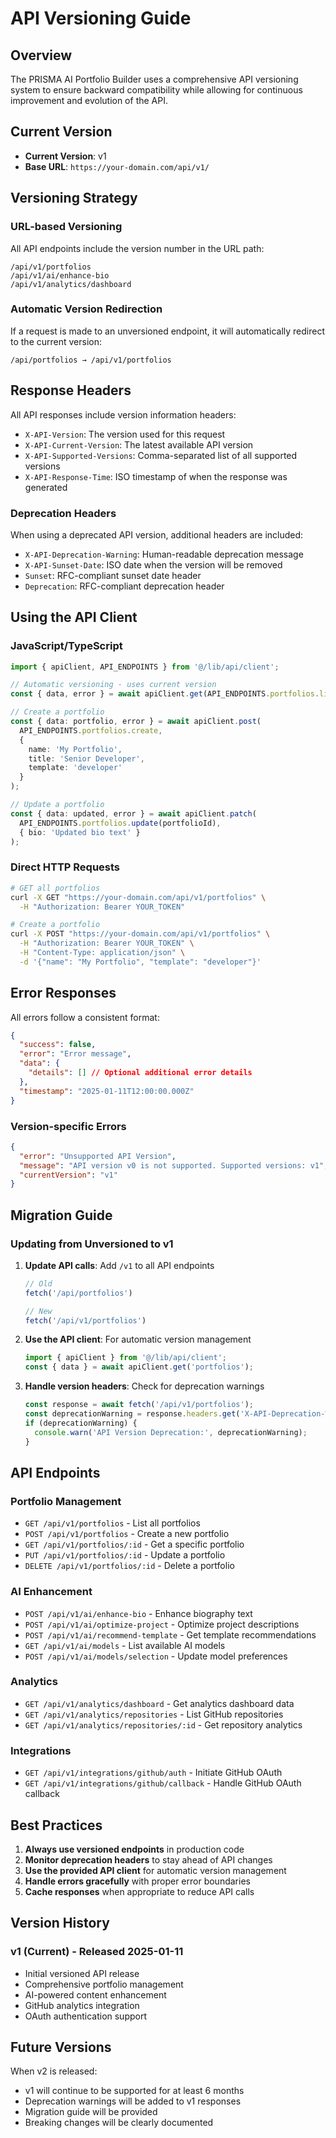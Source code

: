 # API Versioning Guide

## Overview

The PRISMA AI Portfolio Builder uses a comprehensive API versioning system to ensure backward compatibility while allowing for continuous improvement and evolution of the API.

## Current Version

- **Current Version**: v1
- **Base URL**: `https://your-domain.com/api/v1/`

## Versioning Strategy

### URL-based Versioning

All API endpoints include the version number in the URL path:

```
/api/v1/portfolios
/api/v1/ai/enhance-bio
/api/v1/analytics/dashboard
```

### Automatic Version Redirection

If a request is made to an unversioned endpoint, it will automatically redirect to the current version:

```
/api/portfolios → /api/v1/portfolios
```

## Response Headers

All API responses include version information headers:

- `X-API-Version`: The version used for this request
- `X-API-Current-Version`: The latest available API version
- `X-API-Supported-Versions`: Comma-separated list of all supported versions
- `X-API-Response-Time`: ISO timestamp of when the response was generated

### Deprecation Headers

When using a deprecated API version, additional headers are included:

- `X-API-Deprecation-Warning`: Human-readable deprecation message
- `X-API-Sunset-Date`: ISO date when the version will be removed
- `Sunset`: RFC-compliant sunset date header
- `Deprecation`: RFC-compliant deprecation header

## Using the API Client

### JavaScript/TypeScript

```typescript
import { apiClient, API_ENDPOINTS } from '@/lib/api/client';

// Automatic versioning - uses current version
const { data, error } = await apiClient.get(API_ENDPOINTS.portfolios.list);

// Create a portfolio
const { data: portfolio, error } = await apiClient.post(
  API_ENDPOINTS.portfolios.create,
  {
    name: 'My Portfolio',
    title: 'Senior Developer',
    template: 'developer'
  }
);

// Update a portfolio
const { data: updated, error } = await apiClient.patch(
  API_ENDPOINTS.portfolios.update(portfolioId),
  { bio: 'Updated bio text' }
);
```

### Direct HTTP Requests

```bash
# GET all portfolios
curl -X GET "https://your-domain.com/api/v1/portfolios" \
  -H "Authorization: Bearer YOUR_TOKEN"

# Create a portfolio
curl -X POST "https://your-domain.com/api/v1/portfolios" \
  -H "Authorization: Bearer YOUR_TOKEN" \
  -H "Content-Type: application/json" \
  -d '{"name": "My Portfolio", "template": "developer"}'
```

## Error Responses

All errors follow a consistent format:

```json
{
  "success": false,
  "error": "Error message",
  "data": {
    "details": [] // Optional additional error details
  },
  "timestamp": "2025-01-11T12:00:00.000Z"
}
```

### Version-specific Errors

```json
{
  "error": "Unsupported API Version",
  "message": "API version v0 is not supported. Supported versions: v1",
  "currentVersion": "v1"
}
```

## Migration Guide

### Updating from Unversioned to v1

1. **Update API calls**: Add `/v1` to all API endpoints
   ```typescript
   // Old
   fetch('/api/portfolios')
   
   // New
   fetch('/api/v1/portfolios')
   ```

2. **Use the API client**: For automatic version management
   ```typescript
   import { apiClient } from '@/lib/api/client';
   const { data } = await apiClient.get('portfolios');
   ```

3. **Handle version headers**: Check for deprecation warnings
   ```typescript
   const response = await fetch('/api/v1/portfolios');
   const deprecationWarning = response.headers.get('X-API-Deprecation-Warning');
   if (deprecationWarning) {
     console.warn('API Version Deprecation:', deprecationWarning);
   }
   ```

## API Endpoints

### Portfolio Management

- `GET /api/v1/portfolios` - List all portfolios
- `POST /api/v1/portfolios` - Create a new portfolio
- `GET /api/v1/portfolios/:id` - Get a specific portfolio
- `PUT /api/v1/portfolios/:id` - Update a portfolio
- `DELETE /api/v1/portfolios/:id` - Delete a portfolio

### AI Enhancement

- `POST /api/v1/ai/enhance-bio` - Enhance biography text
- `POST /api/v1/ai/optimize-project` - Optimize project descriptions
- `POST /api/v1/ai/recommend-template` - Get template recommendations
- `GET /api/v1/ai/models` - List available AI models
- `POST /api/v1/ai/models/selection` - Update model preferences

### Analytics

- `GET /api/v1/analytics/dashboard` - Get analytics dashboard data
- `GET /api/v1/analytics/repositories` - List GitHub repositories
- `GET /api/v1/analytics/repositories/:id` - Get repository analytics

### Integrations

- `GET /api/v1/integrations/github/auth` - Initiate GitHub OAuth
- `GET /api/v1/integrations/github/callback` - Handle GitHub OAuth callback

## Best Practices

1. **Always use versioned endpoints** in production code
2. **Monitor deprecation headers** to stay ahead of API changes
3. **Use the provided API client** for automatic version management
4. **Handle errors gracefully** with proper error boundaries
5. **Cache responses** when appropriate to reduce API calls

## Version History

### v1 (Current) - Released 2025-01-11

- Initial versioned API release
- Comprehensive portfolio management
- AI-powered content enhancement
- GitHub analytics integration
- OAuth authentication support

## Future Versions

When v2 is released:

- v1 will continue to be supported for at least 6 months
- Deprecation warnings will be added to v1 responses
- Migration guide will be provided
- Breaking changes will be clearly documented